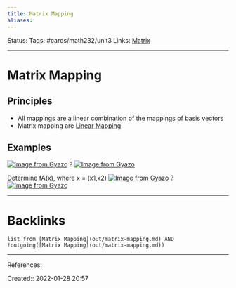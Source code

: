```yaml
---
title: Matrix Mapping
aliases:
---
```

Status:
Tags: #cards/math232/unit3
Links: [Matrix](out/matrix.md)
___

# Matrix Mapping

## Principles
- All mappings are a linear combination of the mappings of basis vectors
- Matrix mapping are [Linear Mapping](out/linear-mapping.md)
## Examples
[![Image from Gyazo](https://i.gyazo.com/c08967d404d4044ba8a4855dddd93092.png)](https://gyazo.com/c08967d404d4044ba8a4855dddd93092)
?
[![Image from Gyazo](https://i.gyazo.com/3e97e6f7f3f2fb5d57002ee6468313d9.png)](https://gyazo.com/3e97e6f7f3f2fb5d57002ee6468313d9)
<!--SR:!2022-03-20,17,150-->

Determine fA(x), where x = (x1,x2)
[![Image from Gyazo](https://i.gyazo.com/c08967d404d4044ba8a4855dddd93092.png)](https://gyazo.com/c08967d404d4044ba8a4855dddd93092)
?
[![Image from Gyazo](https://i.gyazo.com/c08967d404d4044ba8a4855dddd93092.png)](https://gyazo.com/c08967d404d4044ba8a4855dddd93092)

___

# Backlinks
```dataview
list from [Matrix Mapping](out/matrix-mapping.md) AND !outgoing([Matrix Mapping](out/matrix-mapping.md))
```
___
References:

Created:: 2022-01-28 20:57
